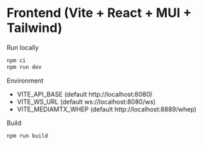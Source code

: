 # Frontend (Vite + React + MUI + Tailwind)

Run locally

```bash
npm ci
npm run dev
```

Environment

- VITE_API_BASE (default http://localhost:8080)
- VITE_WS_URL (default ws://localhost:8080/ws)
- VITE_MEDIAMTX_WHEP (default http://localhost:8889/whep)

Build

```bash
npm run build
```

